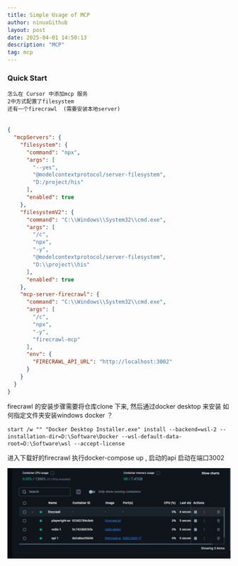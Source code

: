 ```yaml
---
title: Simple Usage of MCP
author: ninuxGithub
layout: post
date: 2025-04-01 14:50:13
description: "MCP"
tag: mcp
---
```


### Quick Start

    怎么在 Cursor 中添加mcp 服务
    2中方式配置了filesystem
    还有一个firecrawl  (需要安装本地server)

```json

{
  "mcpServers": {
    "filesystem": {
      "command": "npx",
      "args": [
        "--yes",
        "@modelcontextprotocol/server-filesystem",
        "D:/project/his"
      ],
      "enabled": true
    },
    "filesystemV2": {
      "command": "C:\\Windows\\System32\\cmd.exe",
      "args": [
        "/c",
        "npx",
        "-y",
        "@modelcontextprotocol/server-filesystem",
        "D:\\project\\his"
      ],
      "enabled": true
    },
    "mcp-server-firecrawl": {
      "command": "C:\\Windows\\System32\\cmd.exe",
      "args": [
        "/c",
        "npx",
        "-y",
        "firecrawl-mcp"
      ],
      "env": {
        "FIRECRAWL_API_URL": "http://localhost:3002"
      }
    }
  }
}
```



firecrawl 的安装步骤需要将仓库clone 下来, 然后通过docker desktop 来安装
如何指定文件夹安装windows docker ？

```shell
start /w "" "Docker Desktop Installer.exe" install --backend=wsl-2 --installation-dir=D:\Software\Docker --wsl-default-data-root=D:\Software\wsl --accept-license
```

进入下载好的firecrawl
执行docker-compose up , 启动的api 启动在端口3002

![docker 项目部署](/images/posts/start_docker_firecrawl.png)







    